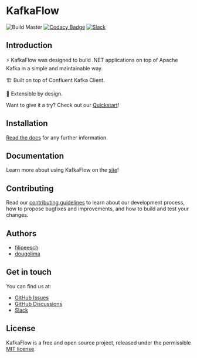 # KafkaFlow

![Build Master](https://github.com/Farfetch/kafkaflow/workflows/Build/badge.svg?branch=master) [![Codacy Badge](https://api.codacy.com/project/badge/Grade/49878b337fde46839c5f08051c2ba098)](https://app.codacy.com/gh/Farfetch/kafkaflow?utm_source=github.com&utm_medium=referral&utm_content=Farfetch/kafkaflow&utm_campaign=Badge_Grade_Dashboard) [![Slack](https://img.shields.io/badge/slack-@kafkaflow-green.svg?logo=slack)](https://join.slack.com/t/kafkaflow/shared_invite/zt-puihrtcl-NnnylPZloAiVlQfsw~RD6Q)

## Introduction

⚡️ KafkaFlow was designed to build .NET applications on top of Apache Kafka in a simple and maintainable way.

🏗 Built on top of Confluent Kafka Client.

🔌 Extensible by design.

Want to give it a try? Check out our [Quickstart](https://farfetch.github.io/kafkaflow/docs/getting-started/create-your-first-application)!

## Installation

[Read the docs](https://farfetch.github.io/kafkaflow/docs/getting-started/installation) for any further information.

## Documentation

Learn more about using KafkaFlow on the [site](https://farfetch.github.io/kafkaflow/docs/)!

## Contributing

Read our [contributing guidelines](CONTRIBUTING.md) to learn about our development process, how to propose bugfixes and improvements, and how to build and test your changes.

## Authors

-   [filipeesch](https://github.com/filipeesch)
-   [dougolima](https://github.com/dougolima)

## Get in touch

You can find us at:

-   [GitHub Issues](https://github.com/Farfetch/kafkaflow/issues)
-   [GitHub Discussions](https://github.com/Farfetch/kafkaflow/discussions)
-   [Slack](https://join.slack.com/t/kafkaflow/shared_invite/zt-puihrtcl-NnnylPZloAiVlQfsw~RD6Q)

## License

KafkaFlow is a free and open source project, released under the permissible [MIT license](LICENSE).
